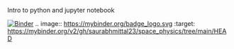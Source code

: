 Intro to python and jupyter notebook

[![Binder](https://mybinder.org/badge_logo.svg)](https://mybinder.org/v2/gh/saurabhmittal23/space_physics/tree/main/HEAD)
.. image:: https://mybinder.org/badge_logo.svg
 :target: https://mybinder.org/v2/gh/saurabhmittal23/space_physics/tree/main/HEAD
